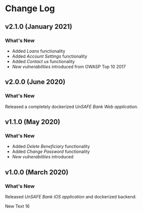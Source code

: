 # Change Log

## v2.1.0 (January 2021)

### What's New

- Added _Loans_ functionality
- Added _Account Settings_ functionality
- Added _Contact us_ functionality
- _New vulnerabilities_ introduced from OWASP Top 10 2017

## v2.0.0 (June 2020)

### What's New

Released a completely dockerized _UnSAFE Bank Web application_.

## v1.1.0 (May 2020)

### What's New

- Added _Delete Beneficiary_ functionality
- Added _Change Password_ functionality
- _New vulnerabilities_ introduced

## v1.0.0 (March 2020)

### What's New

Released _UnSAFE Bank iOS application_ and dockerized backend.

New Text 16
